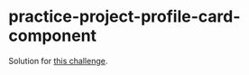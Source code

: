# practice-project-profile-card-component
 
Solution for [this challenge](https://www.frontendmentor.io/challenges/profile-card-component-cfArpWshJ/hub/profile-card-component-_9t0tOIQNY).
